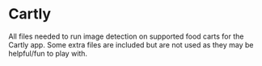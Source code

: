 # Cartly

All files needed to run image detection on supported food carts for the Cartly app. Some extra files are included but are not used as they may be helpful/fun to play with.
